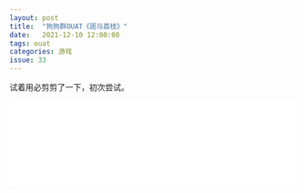 ```yaml
---
layout: post
title:  "狗狗群OUAT《斑马荔枝》"
date:   2021-12-10 12:00:00
tags: ouat
categories: 游戏
issue: 33
---
```

试着用必剪剪了一下，初次尝试。

<iframe width="100%" src="//player.bilibili.com/player.html?bvid=BV1PF411z77C&page=1" scrolling="no" border="0" frameborder="no" framespacing="0" allowfullscreen="true"> </iframe>
